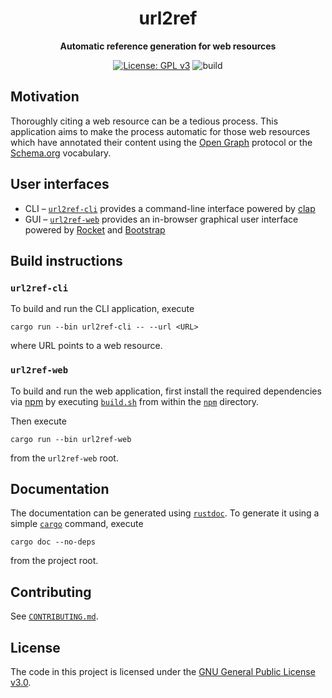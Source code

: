 <div align="center">
  <h1>url2ref</h1>

  <p>
    <strong>Automatic reference generation for web resources</strong>
  </p>

[![License: GPL v3](https://img.shields.io/badge/License-GPLv3-blue.svg)](https://www.gnu.org/licenses/gpl-3.0) ![build](https://img.shields.io/github/actions/workflow/status/url2ref/url2ref/build_and_test.yml)
</div>

## Motivation

Thoroughly citing a web resource can be a tedious process. This application aims to make the process automatic for those web resources which have annotated their content using the [Open Graph](https://ogp.me/) protocol or the [Schema.org](https://schema.org/) vocabulary.

## User interfaces

* CLI &ndash; [``url2ref-cli``](./url2ref-cli) provides a command-line interface powered by [clap](https://crates.io/crates/clap)
* GUI &ndash; [``url2ref-web``](./url2ref-web) provides an in-browser graphical user interface powered by [Rocket](https://rocket.rs/) and [Bootstrap](https://getbootstrap.com/)

## Build instructions

### ``url2ref-cli``

To build and run the CLI application, execute

```console
cargo run --bin url2ref-cli -- --url <URL>
```

where URL points to a web resource.

### ``url2ref-web``

To build and run the web application, first install the required dependencies via [npm](https://www.npmjs.com/) by executing [``build.sh``](./url2ref-web/npm/build.sh) from within the [``npm``](./url2ref-web/npm) directory.

Then execute

```console
cargo run --bin url2ref-web
```

from the ``url2ref-web`` root.

## Documentation

The documentation can be generated using [``rustdoc``](https://doc.rust-lang.org/rustdoc/index.html). To generate it using a simple [``cargo``](https://doc.rust-lang.org/cargo/) command, execute

```console
cargo doc --no-deps
```

from the project root.

## Contributing

See [``CONTRIBUTING.md``](CONTRIBUTING.md).

## License

The code in this project is licensed under the [GNU General Public License v3.0](https://www.gnu.org/licenses/gpl-3.0).
